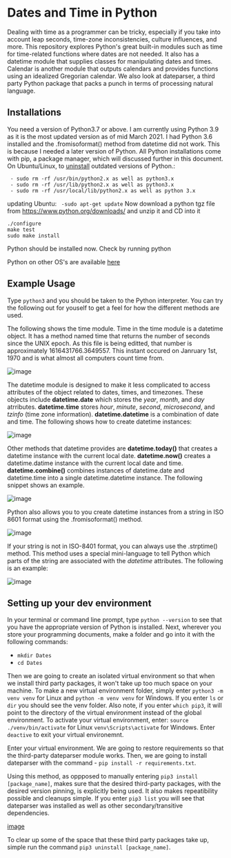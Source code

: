 # Dates and Time in Python

Dealing with time as a programmer can be tricky, especially if you take into account leap seconds, time-zone inconsistencies, culture influences, and more. This repository explores Python's great built-in modules such as time for time-related functions where dates are not needed. It also has a datetime module that supplies classes for manipulating dates and times. Calendar is another module that outputs calendars and provides functions using an idealized Gregorian calendar. We also look at dateparser, a third party Python package that packs a punch in terms of processing natural language. 

## Installations

You need a version of Python3.7 or above. I am currently using Python 3.9 as it is the most updated version as of mid March 2021. I had Python 3.6 installed and the .fromisoformat() method from datetime did not work. This is because I needed a later version of Python. All Python installations come with pip, a package manager, which will discussed further in this document.
On Ubuntu/Linux, to [uninstall](https://stackoverflow.com/questions/48899604/how-to-uninstall-python-in-ubuntu-completely-and-reinstalling-it) outdated versions of Python.:

```
 - sudo rm -rf /usr/bin/python2.x as well as python3.x
 - sudo rm -rf /usr/lib/python2.x as well as python3.x
 - sudo rm -rf /usr/local/lib/python2.x as well as python 3.x 
 ```

updating Ubuntu:
`` -sudo apt-get update``
Now download a python tgz file from https://www.python.org/downloads/ and unzip it and CD into it
```
./configure
make test
sudo make install
```
Python should be installed now. Check by running python

Python on other OS's are available [here]( https://www.python.org/downloads/)

## Example Usage

Type ```python3``` and you should be taken to the Python interpreter. You can try the following out for youself to get a feel for how the different methods are used.

The following shows the time module. Time in the time module is a datetime object. It has a method named time that returns the number of seconds since the UNIX epoch. As this file is being editted, that number is approximately 1616431766.3649557. This instant occured on Janruary 1st, 1970 and is what almost all computers count time from. 

![image](https://user-images.githubusercontent.com/25753853/112026271-67aa1400-8b0c-11eb-90ac-4aa815f15578.png)

The datetime module is designed to make it less complicated to access attributes of the object related to dates, times, and timezones. These objects include __datetime.date__ which stores the *year*, *month*, and *day* atrributes. __datetime.time__ stores *hour*, *minute*, *second*, *microsecond*, and *tzinfo* (time zone information). __datetime.datetime__ is a combination of date and time. The following shows how to create datetime instances:

![image](https://user-images.githubusercontent.com/25753853/112034278-acd24400-8b14-11eb-81cb-cbe5b80bcff9.png)

Other methods that datetime provides are __datetime.today()__ that creates a datetime instance with the current local date. __datetime.now()__ creates a datetime.datime instance with the current local date and time. __datetime.combine()__ combines instances of datetime.date and datetime.time into a single datetime.datetime instance. The following snippet shows an example.

![image](https://user-images.githubusercontent.com/25753853/112041669-0b032500-8b1d-11eb-9a35-336ca0ea98ed.png)

Python also allows you to you create datetime instances from a string in ISO 8601 format using the .fromisoformat() method.

![image](https://user-images.githubusercontent.com/25753853/112038496-4b60a400-8b19-11eb-9605-a3cd31842c4b.png)

If your string is not in ISO-8401 format, you can always use the .strptime() method. This method uses a special mini-language to tell Python which parts of the string are associated with the *datetime* attributes. The following is an example:

![image](https://user-images.githubusercontent.com/25753853/112043146-bcef2100-8b1e-11eb-8b55-675e41d2fb8e.png)

## Setting up your dev environment

In your terminal or command line prompt, type ```python --version``` to see that you have the appropriate version of Python is installed.
Next, wherever you store your programming documents, make a folder and go into it with the following commands: 
- `mkdir Dates`
- `cd Dates`

Then we are going to create an isolated virtual environment so that when we install third party packages, it won't take up too much space on your machine. 
To make a new virtual environment folder, simply enter ```python3 -m venv venv``` for Linux and ```python -m venv venv``` for Windows. If you enter ```ls``` or ```dir``` you should see the venv folder. Also note, if you enter ```which pip3```, it will point to the directory of the virtual environment instead of the global environment. To activate your virtual environment, enter:
 ```source ./venv/bin/activate``` for Linux  ```venv\Scripts\activate``` for Windows. Enter ```deactive``` to exit your virtual environemnt.

Enter your virtual environment. We are going to restore requirements so that the third-party dateparser module works. Then, we are going to install dateparser with the command - ```pip install -r requirements.txt```. 

Using this method, as oppposed to manually entering ```pip3 install [package_name]```, makes sure that the desired third-party packages, with the desired version pinning, is explicitly being used. It also makes repeatibility possible and cleanups simple.
If you enter ```pip3 list``` you will see that dateparser was installed as well as other secondary/transitive dependencies.

[image](https://user-images.githubusercontent.com/25753853/111908832-2133b700-8a31-11eb-8510-3b7d99506b48.png)

To clear up some of the space that these third party packages take up, simple run the command ```pip3 uninstall [package_name]```.





